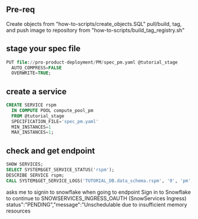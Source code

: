 ## Pre-req
Create objects from "how-to-scripts/create_objects.SQL"
pull/build, tag, and push image to repository from "how-to-scripts/build_tag_registry.sh"

## stage your spec file
```sql
PUT file://pro-product-deployment/PM/spec_pm.yaml @tutorial_stage
  AUTO_COMPRESS=FALSE
  OVERWRITE=TRUE;
  ```

## create a service
```sql
CREATE SERVICE rspm
  IN COMPUTE POOL compute_pool_pm
  FROM @tutorial_stage
  SPECIFICATION_FILE='spec_pm.yaml'
  MIN_INSTANCES=1
  MAX_INSTANCES=1;
```

## check and get endpoint
```sql
SHOW SERVICES;
SELECT SYSTEM$GET_SERVICE_STATUS('rspm');
DESCRIBE SERVICE rspm;
CALL SYSTEM$GET_SERVICE_LOGS('TUTORIAL_DB.data_schema.rspm', '0', 'pm', 1000);
```

asks me to signin to snowflake when going to endpoint
Sign in to Snowflake to continue to SNOWSERVICES_INGRESS_OAUTH (SnowServices Ingress)
status":"PENDING","message":"Unschedulable due to insufficient memory resources
